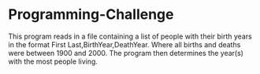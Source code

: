 # Programming-Challenge
This program reads in a file containing a list of people with their birth years in the format
First Last,BirthYear,DeathYear. Where all births and deaths were between 1900 and 2000.
The program then determines the year(s) with the most people living.
